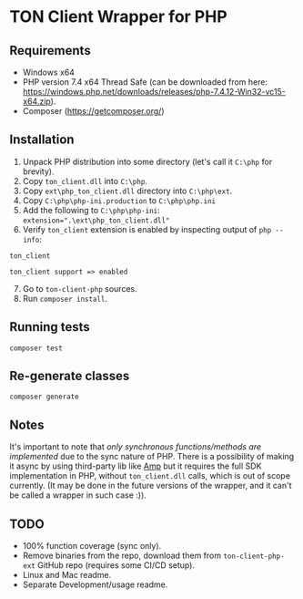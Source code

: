 ﻿# TON Client Wrapper for PHP

## Requirements

 - Windows x64
 - PHP version 7.4 x64 Thread Safe (can be downloaded from here: https://windows.php.net/downloads/releases/php-7.4.12-Win32-vc15-x64.zip).
 - Composer (https://getcomposer.org/)

## Installation

1. Unpack PHP distribution into some directory (let's call it `C:\php` for brevity).
2. Copy `ton_client.dll` into `C:\php`.
3. Copy `ext\php_ton_client.dll` directory into `C:\php\ext`.
4. Copy `C:\php\php-ini.production` to `C:\php\php.ini`
5. Add the following to `C:\php\php-ini`: `extension=".\ext\php_ton_client.dll"`
6. Verify `ton_client` extension is enabled by inspecting output of `php --info`:

```
ton_client

ton_client support => enabled
```

7. Go to `ton-client-php` sources.
8. Run `composer install`.

## Running tests

```
composer test
```

## Re-generate classes

```
composer generate
```

## Notes

It's important to note that *only synchronous functions/methods are implemented* due to the sync nature of PHP. 
There is a possibility of making it async by using third-party lib like [Amp](https://github.com/amphp/amp)
but it requires the full SDK implementation in PHP, without `ton_client.dll` calls, which is out of scope currently.
(It may be done in the future versions of the wrapper, and it can't be called a wrapper in such case :)).

## TODO

 - 100% function coverage (sync only).
 - Remove binaries from the repo, download them from `ton-client-php-ext` GitHub repo (requires some CI/CD setup).
 - Linux and Mac readme.
 - Separate Development/usage readme.

